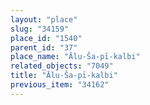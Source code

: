 ```yaml
---
layout: "place"
slug: "34159"
place_id: "1540"
parent_id: "37"
place_name: "Ālu-Ša-pī-kalbi"
related_objects: "7049"
title: "Ālu-Ša-pī-kalbi"
previous_item: "34162"
---
```

